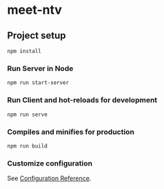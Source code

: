 # meet-ntv

## Project setup
```
npm install
```
### Run Server in Node
```
npm run start-server
```

### Run Client and hot-reloads for development
```
npm run serve
```

### Compiles and minifies for production
```
npm run build
```

### Customize configuration
See [Configuration Reference](https://cli.vuejs.org/config/).
